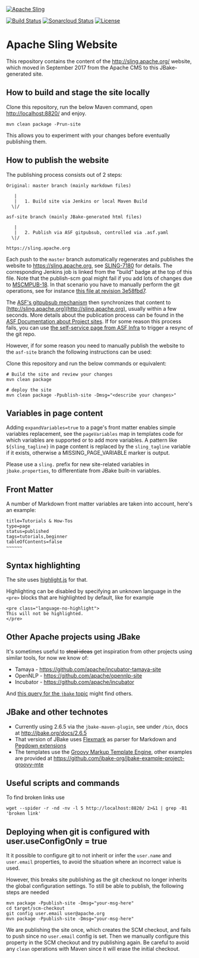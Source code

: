 [![Apache Sling](https://sling.apache.org/res/logos/sling.png)](https://sling.apache.org)

&#32;[![Build Status](https://ci-builds.apache.org/job/Sling/job/modules/job/sling-site/job/master/badge/icon)](https://ci-builds.apache.org/job/Sling/job/modules/job/sling-site/job/master/)&#32;[![Sonarcloud Status](https://sonarcloud.io/api/project_badges/measure?project=apache_sling-site&metric=alert_status)](https://sonarcloud.io/dashboard?id=apache_sling-site) [![License](https://img.shields.io/badge/License-Apache%202.0-blue.svg)](https://www.apache.org/licenses/LICENSE-2.0)

# Apache Sling Website
This repository contains the content of the http://sling.apache.org/ website, which moved in September 2017 from the Apache CMS to this JBake-generated site.

## How to build and stage the site locally  
Clone this repository, run the below Maven command, open <http://localhost:8820/> and enjoy.

    mvn clean package -Prun-site
	
This allows	you to experiment with your changes before eventually publishing them.

## How to publish the website

The publishing process consists out of 2 steps:

```
Original: master branch (mainly markdown files)

   |  
   |   1. Build site via Jenkins or local Maven Build
  \|/  

asf-site branch (mainly JBake-generated html files)

   |
   |   2. Publish via ASF gitpubsub, controlled via .asf.yaml
  \|/  

https://sling.apache.org
```

Each push to the `master` branch automatically regenerates and publishes the website to <https://sling.apache.org>, see
[SLING-7180](https://issues.apache.org/jira/browse/SLING-7180) for details. The corresponding Jenkins job is linked from the "build"
badge at the top of this file.
Note that the publish-scm goal might fail if you add lots of changes due to [MSCMPUB-18](https://issues.apache.org/jira/browse/MSCMPUB-18). In that scenario you have to manually perform the git operations, see for instance [this file at revision 3e58fbd7](https://github.com/apache/sling-site/blob/3e58fbd768344d90185a2123ca30afb6ec4f9000/README.md).

The [ASF's gitpubsub mechanism](https://blogs.apache.org/infra/entry/git_based_websites_available) then synchronizes that content to [http://sling.apache.org](http://sling.apache.org), usually within a few seconds. More details about the publication process can be found in the [ASF Documentation about Project sites](https://www.apache.org/dev/project-site.html). If for some reason this process fails, you can use [the self-service page from ASF Infra](https://selfserve.apache.org/) to trigger a resync of the git repo.

However, if for some reason you need to manually publish the website to the `asf-site` branch the following instructions can be used:

Clone this repository and run the below commands or equivalent:

	# Build the site and review your changes
	mvn clean package

    # deploy the site
    mvn clean package -Ppublish-site -Dmsg="<describe your changes>"


## Variables in page content
Adding `expandVariables=true` to a page's front matter enables simple variables replacement, see the `pageVariables` map in
templates code for which variables are supported or to add more variables. A pattern like `${sling_tagline}` in page content
is replaced by the `sling_tagline` variable if it exists, otherwise a MISSING_PAGE_VARIABLE marker is output.

Please use a `sling.` prefix for new site-related variables in `jbake.properties`, to differentiate from JBake built-in variables.

## Front Matter
A number of Markdown front matter variables are taken into account, here's an example:

    title=Tutorials & How-Tos               
    type=page
    status=published
    tags=tutorials,beginner
    tableOfContents=false
    ~~~~~~

## Syntax highlighting
The site uses [highlight.js](https://highlightjs.org/) for that.

Highlighting can be disabled by specifying an unknown language in the `<pre>` blocks that are highlighted by default, like for example

    <pre class="language-no-highlight">
    This will not be highlighted.
    </pre>

## Other Apache projects using JBake 
It's sometimes useful to ~~steal ideas~~ get inspiration from other projects using similar tools, for now we know of:

 * Tamaya - https://github.com/apache/incubator-tamaya-site
 * OpenNLP - https://github.com/apache/opennlp-site
 * Incubator - https://github.com/apache/incubator
 
And [this query for the `jbake` topic](https://github.com/search?q=topic%3Ajbake+org%3Aapache&type=Repositories) might find others.

## JBake and other technotes
* Currently using 2.6.5 via the `jbake-maven-plugin`, see under `/bin`, docs at http://jbake.org/docs/2.6.5
* That version of JBake uses [Flexmark](https://github.com/vsch/flexmark-java) as parser for Markdown and [Pegdown extensions](https://github.com/sirthias/pegdown)
* The templates use the [Groovy Markup Template Engine](http://groovy-lang.org/templating.html#_the_markuptemplateengine), other examples are provided at https://github.com/jbake-org/jbake-example-project-groovy-mte


## Useful scripts and commands
To find broken links use

    wget --spider -r -nd -nv -l 5 http://localhost:8820/ 2>&1 | grep -B1 'broken link'

## Deploying when git is configured with user.useConfigOnly = true

It it possible to configure git to not inherit or infer the `user.name` and `user.email`
properties, to avoid the situation where an incorrect value is used.

However, this breaks site publishing as the git checkout no longer inherits the global
configuration settings. To still be able to publish, the following steps are needed

    mvn package -Ppublish-site -Dmsg="your-msg-here"
    cd target/scm-checkout
    git config user.email user@apache.org
    mvn package -Ppublish-site -Dmsg="your-msg-here"

We are publishing the site once, which creates the SCM checkout, and fails to push
since no `user.email` config is set. Then we manually configure this property in
the SCM checkout and try publishing again. Be careful to avoid any `clean` operations
with Maven since it will erase the initial checkout.
